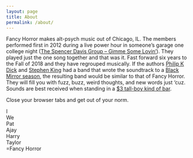 ```yaml
---
layout: page
title: About
permalink: /about/
---
```


Fancy Horror makes alt-psych music out of Chicago, IL.
The members performed first in 2012 during a live power hour in someone’s garage one college night
([The Spencer Davis Group – Gimme Some Lovin’](https://www.youtube.com/watch?v=Iv6Q-v-94Lo)).
They played just the one song together and that was it.
Fast forward six years to the Fall of 2018 and they have regrouped musically.
If the authors [Philip K Dick](https://en.wikipedia.org/wiki/Philip_K._Dick) and
[Stephen King](https://en.wikipedia.org/wiki/Stephen_King) had a band that wrote the soundtrack to a
[Black Mirror season](https://www.netflix.com/title/70264888),
the resulting band would be similar to that of Fancy Horror.
They will fill you with fuzz, buzz, weird thoughts, and new words just ‘cuz.
Sounds are best received when standing in a
[$3 tall-boy kind of bar](https://www.colesbarchicago.com/).

Close your browser tabs and get out of your norm.

I  
We  
Pat  
Ajay  
Harry  
Taylor  
=Fancy Horror
